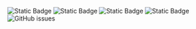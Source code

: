 ![Static Badge](https://img.shields.io/badge/blacklists-60-000000) ![Static Badge](https://img.shields.io/badge/blacklisted-2835558-cc0000) ![Static Badge](https://img.shields.io/badge/whitelisted-2249-00CC00) ![Static Badge](https://img.shields.io/badge/streaming_blacklist-28107-000000) ![GitHub issues](https://img.shields.io/github/issues/fabriziosalmi/blacklists)
